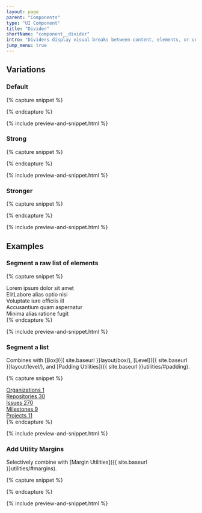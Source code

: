 ```yaml
---
layout: page
parent: "Components"
type: "UI Component"
title: "Divider"
shortName: "component__divider"
intro: "Dividers display visual breaks between content, elements, or components."
jump_menu: true
---
```


<div class="ds-preview">
  <div class="fsa-divider"></div>
</div>

## Variations

### Default

{% capture snippet %}
<div class="fsa-divider"></div>
{% endcapture %}

{% include preview-and-snippet.html %}

### Strong
{% capture snippet %}
<div class="fsa-divider fsa-divider--strong"></div>
{% endcapture %}

{% include preview-and-snippet.html %}

### Stronger

{% capture snippet %}
<div class="fsa-divider fsa-divider--stronger"></div>
{% endcapture %}

{% include preview-and-snippet.html %}

## Examples

### Segment a raw list of elements

{% capture snippet %}
<div class="fsa-divider fsa-divider--strong"></div>
Lorem ipsum dolor sit amet
<div class="fsa-divider fsa-divider--strong"></div>
ElitLabore alias optio nisi
<div class="fsa-divider fsa-divider--strong"></div>
Voluptate iure officiis ill
<div class="fsa-divider fsa-divider--strong"></div>
Accusantium quam aspernatur
<div class="fsa-divider fsa-divider--strong"></div>
Minima alias ratione fugit
<div class="fsa-divider fsa-divider--strong"></div>
{% endcapture %}

{% include preview-and-snippet.html %}


### Segment a list

Combines with [Box]({{ site.baseurl }}layout/box/), [Level]({{ site.baseurl }}layout/level/), and [Padding Utilities]({{ site.baseurl }}utilities/#padding).

{% capture snippet %}
<div class="fsa-box fsa-p--none">
  <a href="link.html" class="fsa-level fsa-level--justify-between fsa-p--xs fsa-p-l--s fsa-p-r--s">
    Organizations
    <span class="fsa-badge">1</span>
  </a>
  <div class="fsa-divider"></div>
  <a href="link.html" class="fsa-level fsa-level--justify-between fsa-p--xs fsa-p-l--s fsa-p-r--s">
    Repositories
    <span class="fsa-badge">30</span>
  </a>
  <div class="fsa-divider"></div>
  <a href="link.html" class="fsa-level fsa-level--justify-between fsa-p--xs fsa-p-l--s fsa-p-r--s">
    Issues
    <span class="fsa-badge">270</span>
  </a>
  <div class="fsa-divider"></div>
  <a href="link.html" class="fsa-level fsa-level--justify-between fsa-p--xs fsa-p-l--s fsa-p-r--s">
    Milestones
    <span class="fsa-badge">9</span>
  </a>
  <div class="fsa-divider"></div>
  <a href="link.html" class="fsa-level fsa-level--justify-between fsa-p--xs fsa-p-l--s fsa-p-r--s">
    Projects
    <span class="fsa-badge">11</span>
  </a>
</div>
{% endcapture %}

{% include preview-and-snippet.html %}

### Add Utility Margins

Selectively combine with [Margin Utilities]({{ site.baseurl }}utilities/#margins).

{% capture snippet %}
<div class="fsa-divider fsa-m-b--xs"></div>
<div class="fsa-divider fsa-m-b--s"></div>
<div class="fsa-divider fsa-m-b--m"></div>
<div class="fsa-divider fsa-m-b--l"></div>
<div class="fsa-divider fsa-m-b--xl"></div>
<div class="fsa-divider"></div>
{% endcapture %}

{% include preview-and-snippet.html %}

